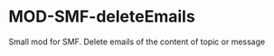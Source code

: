 MOD-SMF-deleteEmails
====================

Small mod for SMF. Delete emails of the content of topic or message